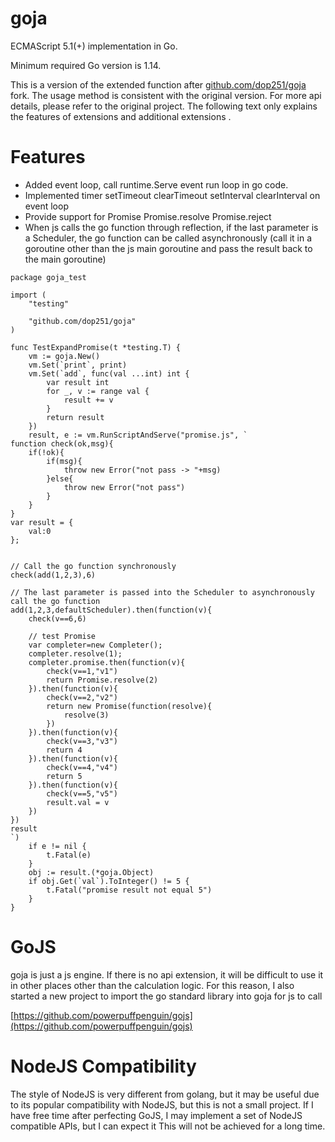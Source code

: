 goja
====

ECMAScript 5.1(+) implementation in Go.

Minimum required Go version is 1.14.

This is a version of the extended function after [github.com/dop251/goja](https://github.com/dop251/goja) fork. The usage method is consistent with the original version. For more api details, please refer to the original project. The following text only explains the features of extensions and additional extensions .

Features
====

* Added event loop, call runtime.Serve event run loop in go code.
* Implemented timer setTimeout clearTimeout setInterval clearInterval on event loop
* Provide support for Promise Promise.resolve Promise.reject
* When js calls the go function through reflection, if the last parameter is a Scheduler, the go function can be called asynchronously (call it in a goroutine other than the js main goroutine and pass the result back to the main goroutine)

```
package goja_test

import (
	"testing"

	"github.com/dop251/goja"
)

func TestExpandPromise(t *testing.T) {
	vm := goja.New()
	vm.Set(`print`, print)
	vm.Set(`add`, func(val ...int) int {
		var result int
		for _, v := range val {
			result += v
		}
		return result
	})
	result, e := vm.RunScriptAndServe("promise.js", `
function check(ok,msg){
	if(!ok){
		if(msg){
			throw new Error("not pass -> "+msg)
		}else{
			throw new Error("not pass")
		}
	}
}
var result = {
	val:0
};


// Call the go function synchronously
check(add(1,2,3),6)

// The last parameter is passed into the Scheduler to asynchronously call the go function
add(1,2,3,defaultScheduler).then(function(v){
	check(v==6,6)

	// test Promise
	var completer=new Completer();
	completer.resolve(1);
	completer.promise.then(function(v){
		check(v==1,"v1")
		return Promise.resolve(2)
	}).then(function(v){
		check(v==2,"v2")
		return new Promise(function(resolve){
			resolve(3)
		})
	}).then(function(v){
		check(v==3,"v3")
		return 4
	}).then(function(v){
		check(v==4,"v4")
		return 5
	}).then(function(v){
		check(v==5,"v5")
		result.val = v
	})
})
result
`)
	if e != nil {
		t.Fatal(e)
	}
	obj := result.(*goja.Object)
	if obj.Get(`val`).ToInteger() != 5 {
		t.Fatal("promise result not equal 5")
	}
}
```

GoJS
====

goja is just a js engine. If there is no api extension, it will be difficult to use it in other places other than the calculation logic. For this reason, I also started a new project to import the go standard library into goja for js to call

[https://github.com/powerpuffpenguin/gojs](https://github.com/powerpuffpenguin/gojs)

NodeJS Compatibility
====

The style of NodeJS is very different from golang, but it may be useful due to its popular compatibility with NodeJS, but this is not a small project. If I have free time after perfecting GoJS, I may implement a set of NodeJS compatible APIs, but I can expect it This will not be achieved for a long time.